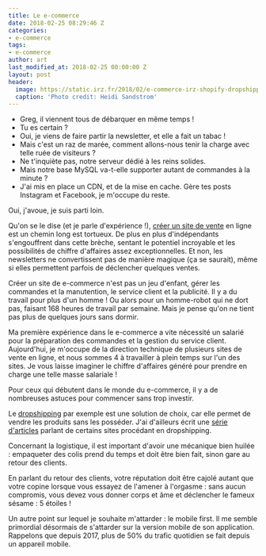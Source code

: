 ```yaml
---
title: Le e-commerce
date: 2018-02-25 08:29:46 Z
categories:
- e-commerce
tags:
- e-commerce
author: art
last_modified_at: 2018-02-25 00:00:00 Z
layout: post
header:
  image: https://static.irz.fr/2018/02/e-commerce-irz-shopify-dropshipping.jpg
  caption: 'Photo credit: Heidi Sandstrom'
---
```


- Greg, il viennent tous de débarquer en même temps !
- Tu es certain ?
- Oui, je viens de faire partir la newsletter, et elle a fait un tabac !
- Mais c'est un raz de marée, comment allons-nous tenir la charge avec telle ruée de visiteurs ?
- Ne t'inquiète pas, notre serveur dédié à les reins solides.
- Mais notre base MySQL va-t-elle supporter autant de commandes à la minute&nbsp;?
- J'ai mis en place un CDN, et de la mise en cache. Gère tes posts Instagram et Facebook, je m'occupe du reste.

Oui, j'avoue, je suis parti loin.

Qu'on se le dise (et je parle d'expérience !), <a href="https://fr.shopify.com/site-de-vente-en-ligne">créer un site de vente</a> en ligne est un chemin long est tortueux. De plus en plus d'indépendants s'engouffrent dans cette brèche, sentant le potentiel incroyable et les possibilités de chiffre d'affaires assez exceptionnelles. Et non, les newsletters ne convertissent pas de manière magique (ça se saurait), même si elles permettent parfois de déclencher quelques ventes.

Créer un site de e-commerce n'est pas un jeu d'enfant, gérer les commandes et la manutention, le service client et la publicité. Il y a du travail pour plus d'un homme ! Ou alors pour un homme-robot qui ne dort pas, faisant 168 heures de travail par semaine. Mais je pense qu'on ne tient pas plus de quelques jours sans dormir.

Ma première expérience dans le e-commerce a vite nécessité un salarié pour la préparation des commandes et la gestion du service client. Aujourd'hui, je m'occupe de la direction technique de plusieurs sites de vente en ligne, et nous sommes 4 à travailler à plein temps sur l'un des sites. Je vous laisse imaginer le chiffre d'affaires généré pour prendre en charge une telle masse salariale !

Pour ceux qui débutent dans le monde du e-commerce, il y a de nombreuses astuces pour commencer sans trop investir.

Le <a href="https://fr.shopify.com/dropshipping">dropshipping</a> par exemple est une solution de choix, car elle permet de vendre les produits sans les posséder. J'ai d'ailleurs écrit une [série d'articles](https://irz.fr/tags/#e-commerce) parlant de certains sites procédant en dropshipping.

Concernant la logistique, il est important d'avoir une mécanique bien huilée : empaqueter des colis prend du temps et doit être bien fait, sinon gare au retour des clients.

En parlant du retour des clients, votre réputation doit être cajolé autant que votre copine lorsque vous essayez de l'amener à l'orgasme : sans aucun compromis, vous devez vous donner corps et âme et déclencher le fameux sésame : 5 étoiles&nbsp;!

Un autre point sur lequel je souhaite m'attarder : le mobile first. Il me semble primordial désormais de s'attarder sur la version mobile de son application. Rappelons que depuis 2017, plus de 50% du trafic quotidien se fait depuis un appareil mobile.
